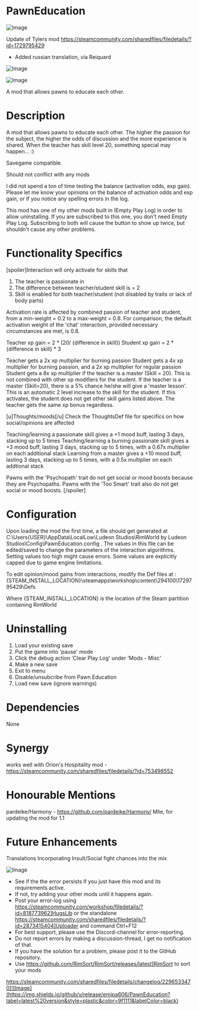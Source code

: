 # PawnEducation

![Image](https://i.imgur.com/buuPQel.png)

Update of Tylers mod
https://steamcommunity.com/sharedfiles/filedetails/?id=1729795429

- Added russian translation, via Reiquard

![Image](https://i.imgur.com/pufA0kM.png)

	
![Image](https://i.imgur.com/Z4GOv8H.png)

A mod that allows pawns to educate each other. 

# Description

A mod that allows pawns to educate each other. The higher the passion for the subject, the higher the odds of discussion and the more experience is shared.
When the teacher has skill level 20, something special may happen... :)
  
Savegame compatible. 

Should not conflict with any mods

I did not spend a ton of time testing the balance (activation odds, exp gain). Please let me know your opinions on the balance of activation odds and exp gain, or if you notice any spelling errors in the log.

This mod has one of my other mods built in (Empty Play Log) in order to allow uninstalling. If you are subscribed to this one, you don't need Empty Play Log. Subscribing to both will cause the button to show up twice, but shouldn't cause any other problems. 

# Functionality Specifics

[spoiler]Interaction will only activate for skills that
1. The teacher is passionate in
2. The difference between teacher/student skill is = 2
3. Skill is enabled for both teacher/student (not disabled by traits or lack of body parts)

Activation rate is affected by combined passion of teacher and student, from a min-weight = 0.2 to a max-weight = 0.8. For comparison, the default activation weight of the 'chat' interaction, provided necessary circumstances are met, is 0.8.

Teacher xp gain = 2 * (20/ {difference in skill})
Student xp gain = 2 * {difference in skill} * 3

Teacher gets a 2x xp multiplier for burning passion
Student gets a 4x xp multiplier for burning passion, and a 2x xp multiplier for regular passion
Student gets a 8x xp multiplier if the teacher is a master (Skill = 20). This is not combined with other xp modifiers for the student.
If the teacher is a master (Skill=20), there is a 5% chance he/she will give a 'master lesson'. This is an automatic 2 level increase to the skill for the student. If this activates, the student does not get other skill gains listed above. The teacher gets the same xp bonus regardless.

[u]Thoughts/moods[/u]
Check the ThoughtsDef file for specifics on how social/opinions are affected

Teaching/learning a passionate skill gives a +1 mood buff, lasting 3 days, stacking up to 5 times
Teaching/learning a burning passionate skill gives a +3 mood buff, lasting 3 days, stacking up to 5 times, with a 0.67x multiplier on each additional stack
Learning from a master gives a +10 mood buff, lasting 3 days, stacking up to 5 times, with a 0.5x multiplier on each addtional stack

Pawns with the 'Psychopath' trait do not get social or mood boosts because they are Psychopaths. Pawns with the 'Too Smart' trait also do not get social or mood boosts.
[/spoiler]


# Configuration

Upon loading the mod the first time, a file should get generated at C:\Users\{USER}\AppData\LocalLow\Ludeon Studios\RimWorld by Ludeon Studios\Config\PawnEducation.config . The values in this file can be edited/saved to change the parameters of the interaction algorithms. Setting values too high might cause errors. Some values are explicitly capped due to game engine limitations.

To edit opinion/mood gains from interactions, modify the Def files at :
{STEAM_INSTALL_LOCATION}\steamapps\workshop\content\294100\1729795429\Defs

Where {STEAM_INSTALL_LOCATION} is the location of the Steam partition containing RimWorld


# Uninstalling

1. Load your existing save
2. Put the game into 'pause' mode
3. Click the debug action 'Clear Play Log' under 'Mods - Misc'
4. Make a new save
5. Exit to menu
6. Disable/unsubcribe from Pawn Education
7. Load new save (ignore warnings)

# Dependencies

None

# Synergy

works well with Orion's Hospitality mod - https://steamcommunity.com/sharedfiles/filedetails/?id=753498552

# Honourable Mentions

pardeike/Harmony - https://github.com/pardeike/Harmony/
Mlie, for updating the mod for 1.1

# Future Enhancements

Translations
Incorporating Insult/Social fight chances into the mix

![Image](https://i.imgur.com/PwoNOj4.png)



-  See if the the error persists if you just have this mod and its requirements active.
-  If not, try adding your other mods until it happens again.
-  Post your error-log using https://steamcommunity.com/workshop/filedetails/?id=818773962]HugsLib or the standalone https://steamcommunity.com/sharedfiles/filedetails/?id=2873415404]Uploader and command Ctrl+F12
-  For best support, please use the Discord-channel for error-reporting.
-  Do not report errors by making a discussion-thread, I get no notification of that.
-  If you have the solution for a problem, please post it to the GitHub repository.
-  Use https://github.com/RimSort/RimSort/releases/latest]RimSort to sort your mods



https://steamcommunity.com/sharedfiles/filedetails/changelog/2296533470]![Image](https://img.shields.io/github/v/release/emipa606/PawnEducation?label=latest%20version&style=plastic&color=9f1111&labelColor=black)

